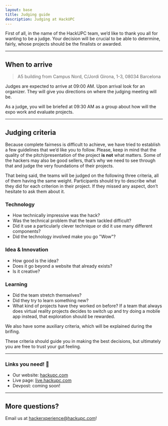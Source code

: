 ```yaml
---
layout: base
title: Judging guide
description: Judging at HackUPC
---
```



First of all, in the name of the HackUPC team, we’d like to thank you all for wanting to be a judge. Your decision will be crucial to be able to determine, fairly, whose projects should be the finalists or awarded.

---

## When to arrive

> A5 building from Campus Nord, C/Jordi Girona, 1-3, 08034 Barcelona

Judges are expected to arrive at 09:00 AM. Upon arrival look for an organizer. They will give you directions on where the judging meeting will be. 

As a judge, you will be briefed at 09:30 AM as a group about how will the expo work and evaluate projects.

---

## Judging criteria

Because complete fairness is difficult to achieve, we have tried to establish a few guidelines that we’d like you to follow. Please, keep in mind that the quality of the pitch/presentation of the project **is not** what matters. Some of the hackers may also be good sellers, that’s why we need to see through that and judge the very foundations of their projects.

That being said, the teams will be judged on the following three criteria, all of them having the same weight. Participants should try to describe what they did for each criterion in their project. If they missed any aspect, don’t hesitate to ask them about it.

### Technology
- How technically impressive was the hack?
- Was the technical problem that the team tackled difficult?
- Did it use a particularly clever technique or did it use many different components?
- Did the technology involved make you go "Wow"?

### Idea & Innovation
- How good is the idea?
- Does it go beyond a website that already exists?
- Is it creative?

### Learning
- Did the team stretch themselves?
- Did they try to learn something new?
- What kind of projects have they worked on before? If a team that always does virtual reality projects decides to switch up and try doing a mobile app instead, that exploration should be rewarded.

We also have some auxiliary criteria, which will be explained during the brifing.

These criteria should guide you in making the best decisions, but ultimately you are free to trust your gut feeling.

-----
### Links you need! :link:

- Our website: [hackupc.com](https://hackupc.com/)
- Live page: [live.hackupc.com](https://live.hackupc.com)
- Devpost: coming soon! <!--[hackupc2019.devpost.com](https://hackupc2019.devpost.com) -->

----

## More questions?
Email us at [hackerxperience@hackupc.com](mailto:hackerxperience@hackupc.com)!

